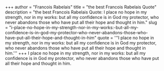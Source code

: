 +++
author = "Francois Rabelais"
title = "the best Francois Rabelais Quote"
description = "the best Francois Rabelais Quote: I place no hope in my strength, nor in my works: but all my confidence is in God my protector, who never abandons those who have put all their hope and thought in him."
slug = "i-place-no-hope-in-my-strength-nor-in-my-works:-but-all-my-confidence-is-in-god-my-protector-who-never-abandons-those-who-have-put-all-their-hope-and-thought-in-him"
quote = '''I place no hope in my strength, nor in my works: but all my confidence is in God my protector, who never abandons those who have put all their hope and thought in him.'''
+++
I place no hope in my strength, nor in my works: but all my confidence is in God my protector, who never abandons those who have put all their hope and thought in him.
